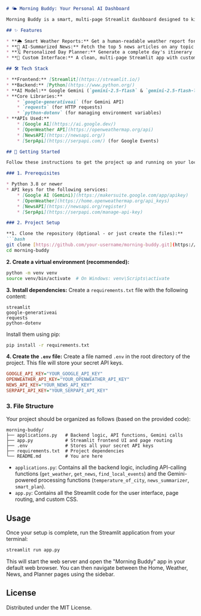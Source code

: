 ````markdown
# 🌤️ Morning Buddy: Your Personal AI Dashboard

Morning Buddy is a smart, multi-page Streamlit dashboard designed to kickstart your day. It acts as a personal assistant, providing you with the latest weather, top news headlines, and a personalized daily plan, all powered by the Google Gemini AI model and its powerful function-calling and grounding capabilities.

## ✨ Features

* **🌦️ Smart Weather Reports:** Get a human-readable weather report for any city, not just raw JSON data. (Powered by Gemini function calling with the OpenWeather API).
* **📰 AI-Summarized News:** Fetch the top 5 news articles on any topic (e.g., "Technology," "Health") and get an instant AI-powered summary for each article. (Powered by NewsAPI and Gemini).
* **🗓️ Personalized Day Planner:** Generate a complete day's itinerary for any city. This plan intelligently combines the forecasted weather, top places to visit, and local events. (Powered by Gemini function calling with Google Search and SerpApi).
* **🎨 Custom Interface:** A clean, multi-page Streamlit app with custom CSS for a friendly and modern user experience.

## 🛠️ Tech Stack

* **Frontend:** [Streamlit](https://streamlit.io/)
* **Backend:** [Python](https://www.python.org/)
* **AI Model:** Google Gemini (`gemini-2.5-flash` & `gemini-2.5-flash-lite`)
* **Core Libraries:**
    * `google-generativeai` (for Gemini API)
    * `requests` (for HTTP requests)
    * `python-dotenv` (for managing environment variables)
* **APIs Used:**
    * [Google AI](https://ai.google.dev/)
    * [OpenWeather API](https://openweathermap.org/api)
    * [NewsAPI](https://newsapi.org/)
    * [SerpApi](https://serpapi.com/) (for Google Events)

## 🚀 Getting Started

Follow these instructions to get the project up and running on your local machine.

### 1. Prerequisites

* Python 3.8 or newer
* API keys for the following services:
    * [Google AI (Gemini)](https://makersuite.google.com/app/apikey)
    * [OpenWeather](https://home.openweathermap.org/api_keys)
    * [NewsAPI](https://newsapi.org/register)
    * [SerpApi](https://serpapi.com/manage-api-key)

### 2. Project Setup

**1. Clone the repository (Optional - or just create the files):**
```bash
git clone [https://github.com/your-username/morning-buddy.git](https://github.com/your-username/morning-buddy.git)
cd morning-buddy
````

**2. Create a virtual environment (recommended):**

```bash
python -m venv venv
source venv/bin/activate  # On Windows: venv\Scripts\activate
```

**3. Install dependencies:**
Create a `requirements.txt` file with the following content:

```
streamlit
google-generativeai
requests
python-dotenv
```

Install them using pip:

```bash
pip install -r requirements.txt
```

**4. Create the `.env` file:**
Create a file named `.env` in the root directory of the project. This file will store your secret API keys.

```ini
GOOGLE_API_KEY="YOUR_GOOGLE_API_KEY"
OPENWEATHER_API_KEY="YOUR_OPENWEATHER_API_KEY"
NEWS_API_KEY="YOUR_NEWS_API_KEY"
SERPAPI_API_KEY="YOUR_SERPAPI_API_KEY"
```

### 3\. File Structure

Your project should be organized as follows (based on the provided code):

```
morning-buddy/
├── applications.py   # Backend logic, API functions, Gemini calls
├── app.py            # Streamlit frontend UI and page routing
├── .env              # Stores all your secret API keys
├── requirements.txt  # Project dependencies
└── README.md         # You are here
```

  * `applications.py`: Contains all the backend logic, including API-calling functions (`get_weather`, `get_news`, `find_local_events`) and the Gemini-powered processing functions (`temperature_of_city`, `news_summarizer`, `smart_plan`).
  * `app.py`: Contains all the Streamlit code for the user interface, page routing, and custom CSS.

## Usage

Once your setup is complete, run the Streamlit application from your terminal:

```bash
streamlit run app.py
```

This will start the web server and open the "Morning Buddy" app in your default web browser. You can then navigate between the Home, Weather, News, and Planner pages using the sidebar.

## License

Distributed under the MIT License.

```
```
